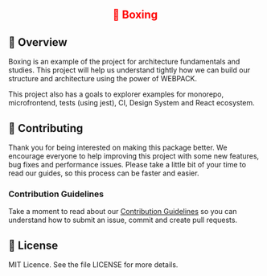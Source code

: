 <h2 style="color:red" align="center"> 🥊 Boxing </h3>

## :rocket: Overview

Boxing is an example of the project for architecture fundamentals and studies. This project will help us understand tightly how we can build our structure and architecture using the power of WEBPACK.

This project also has a goals to explorer examples for monorepo, microfrontend, tests (using jest), CI, Design System and React ecosystem.

## 🤖 Contributing

Thank you for being interested on making this package better. We encourage everyone to help improving this project with some new features, bug fixes and performance issues. Please take a little bit of your time to read our guides, so this process can be faster and easier.

### Contribution Guidelines

Take a moment to read about our [Contribution Guidelines](/.github/CONTRIBUTING.md) so you can understand how to submit an issue, commit and create pull requests.

## :memo: License

MIT Licence. See the file LICENSE for more details.

